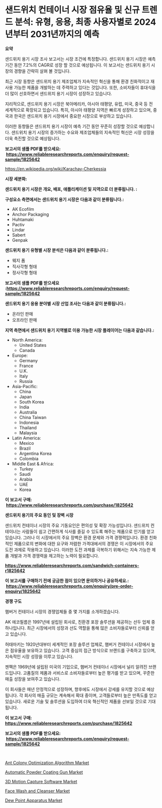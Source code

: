 <p><h1>샌드위치 컨테이너 시장 점유율 및 신규 트렌드 분석: 유형, 응용, 최종 사용자별로 2024년부터 2031년까지의 예측</h1></p><p><strong>요약</strong></p>
<p><p>샌드위치 용기 시장 조사 보고서는 시장 조건에 특정합니다. 샌드위치 용기 시장은 예측 기간 동안 7.2%의 CAGR로 성장 할 것으로 예상됩니다. 이 보고서는 샌드위치 용기 시장의 경향을 간략히 살펴 볼 것입니다.</p><p>최근 시장 동향은 샌드위치 용기 제조업체가 지속적인 혁신을 통해 환경 친화적이고 재사용 가능한 제품을 개발하는 데 주력하고 있다는 것입니다. 또한, 소비자들이 휴대식을 더 많이 선호하면서 샌드위치 용기 시장이 성장하고 있습니다.</p><p>지리적으로, 샌드위치 용기 시장은 북아메리카, 아시아 태평양, 유럽, 미국, 중국 등 전 세계적으로 확장되고 있습니다. 특히, 아시아 태평양 지역은 빠르게 성장하고 있으며, 중국과 한국은 샌드위치 용기 시장에서 중요한 시장으로 부상하고 있습니다.</p><p>이러한 동향들은 샌드위치 용기 시장이 예측 기간 동안 꾸준히 성장할 것으로 예상합니다. 샌드위치 용기 시장의 증가하는 수요와 제조업체들의 지속적인 혁신은 시장 성장을 더욱 촉진할 것으로 예상됩니다.</p></p>
<p><strong>보고서의 샘플 PDF를 받으세요: &nbsp;<a href="https://www.reliableresearchreports.com/enquiry/request-sample/1825642">https://www.reliableresearchreports.com/enquiry/request-sample/1825642</a></strong></p>
<p><a href="https://en.wikipedia.org/wiki/Karachay-Cherkessia">https://en.wikipedia.org/wiki/Karachay-Cherkessia</a></p>
<p><strong>시장 세분화:</strong></p>
<p><strong> 샌드위치 용기 시장은 개요, 배포, 애플리케이션 및 지역으로 더 분류됩니다. :</strong></p>
<p><strong>구성요소 측면에서는 샌드위치 용기 시장은 다음과 같이 분류됩니다.:</strong></p>
<p><ul><li>AK Ecofilm</li><li>Anchor Packaging</li><li>Huhtamaki</li><li>Pactiv</li><li>Lindar</li><li>Sabert</li><li>Genpak</li></ul></p>
<p><strong> 샌드위치 용기 유형별 시장 분석은 다음과 같이 분류됩니다.:</strong></p>
<p><ul><li>웨지 폼</li><li>직사각형 형태</li><li>정사각형 형태</li></ul></p>
<p><strong>보고서의 샘플 PDF를 받으세요 :<a href="https://www.reliableresearchreports.com/enquiry/request-sample/1825642">https://www.reliableresearchreports.com/enquiry/request-sample/1825642</a></strong></p>
<p><strong> 샌드위치 용기 응용 분야별 시장 산업 조사는 다음과 같이 분류됩니다.:</strong></p>
<p><ul><li>온라인 판매</li><li>오프라인 판매</li></ul></p>
<p><strong>지역 측면에서 샌드위치 용기 지역별로 이용 가능한 시장 플레이어는 다음과 같습니다.:</strong></p>
<p><ul>
    <li>
        North America:
        <ul>
            <li>United States</li>
            <li>Canada</li>
        </ul>
    </li>
    <li>
        Europe:
        <ul>
            <li>Germany</li>
            <li>France</li>
            <li>U.K.</li>
            <li>Italy</li>
            <li>Russia</li>
        </ul>
    </li>
    <li>
        Asia-Pacific:
        <ul>
            <li>China</li>
            <li>Japan</li>
            <li>South Korea</li>
            <li>India</li>
            <li>Australia</li>
            <li>China Taiwan</li>
            <li>Indonesia</li>
            <li>Thailand</li>
            <li>Malaysia</li>
        </ul>
    </li>
    <li>
        Latin America:
        <ul>
            <li>Mexico</li>
            <li>Brazil</li>
            <li>Argentina Korea</li>
            <li>Colombia</li>
        </ul>
    </li>
    <li>
        Middle East & Africa:
        <ul>
            <li>Turkey</li>
            <li>Saudi</li>
            <li>Arabia</li>
            <li>UAE</li>
            <li>Korea</li>
        </ul>
    </li>
    </ul></p>
<p><strong>이 보고서 구매: &nbsp;<a href="https://www.reliableresearchreports.com/purchase/1825642">https://www.reliableresearchreports.com/purchase/1825642</a></strong></p>
<p><strong>샌드위치 용기의 주요 동인 및 장벽 시장</strong></p>
<p><p>샌드위치 컨테이너 시장의 주요 기동요인은 편의성 및 확장 가능성입니다. 샌드위치 컨테이너는 사람들이 쉽고 간편하게 식사를 즐길 수 있도록 해주는 제품으로 인기를 얻고 있습니다. 그러나 이 시장에서의 주요 장벽은 환경 문제와 가격 경쟁력입니다. 환경 친화적인 제품으로의 변화에 대한 요구와 저렴한 가격대에서의 경쟁은 이 시장에서의 주요 도전 과제로 작용하고 있습니다. 이러한 도전 과제를 극복하기 위해서는 지속 가능한 제품 개발과 가격 경쟁력을 제고하는 노력이 필요합니다.</p></p>
<p><strong><a href="https://www.reliableresearchreports.com/sandwich-containers-r1825642">https://www.reliableresearchreports.com/sandwich-containers-r1825642</a></strong></p>
<p><strong>이 보고서를 구매하기 전에 궁금한 점이 있으면 문의하거나 공유하세요.: &nbsp;<a href="https://www.reliableresearchreports.com/enquiry/pre-order-enquiry/1825642">https://www.reliableresearchreports.com/enquiry/pre-order-enquiry/1825642</a></strong></p>
<p><strong>경쟁 구도</strong></p>
<p><p>햄버거 컨테이너 시장의 경쟁업체들 중 몇 가지를 소개하겠습니다. </p><p>AK 에코필름은 1997년에 설립된 회사로, 친환경 포장 솔루션을 제공하는 선두 업체 중 하나입니다. 최근 시장에서의 성장과 선도 역할을 통해 많은 소비자들로부터 신뢰를 얻고 있습니다.</p><p>허태마키는 1920년대부터 세계적인 포장 솔루션 업체로, 햄버거 컨테이너 시장에서 높은 점유율을 보유하고 있습니다. 고객 중심의 접근 방식으로 브랜드를 구축하고 있으며, 지속적인 시장 성장을 이루고 있습니다.</p><p>젠팩은 1969년에 설립된 미국의 기업으로, 햄버거 컨테이너 시장에서 널리 알려진 브랜드입니다. 고품질의 제품과 서비스로 소비자들로부터 높은 평가를 받고 있으며, 꾸준한 매출 성장을 보여주고 있습니다.</p><p>이 회사들은 매년 안정적으로 성장하며, 향후에도 시장에서 강세를 유지할 것으로 예상됩니다. 각 회사의 매출 규모는 계속해서 확대 중이며, 고객들로부터 높은 만족도를 얻고 있습니다. 새로운 기술 및 솔루션을 도입하여 더욱 혁신적인 제품을 선보일 것으로 기대됩니다.</p></p>
<p><strong>이 보고서 구매: &nbsp; <a href="https://www.reliableresearchreports.com/purchase/1825642">https://www.reliableresearchreports.com/purchase/1825642</a></strong></p>
<p><strong>보고서의 샘플 PDF를 받으세요: &nbsp;<a href="https://www.reliableresearchreports.com/enquiry/request-sample/1825642">https://www.reliableresearchreports.com/enquiry/request-sample/1825642</a></strong><strong></strong></p>
<p>&nbsp;</p>
<p><p><a href="https://github.com/arionmp/Market-Research-Report-List-4/blob/main/ant-colony-optimization-algorithm-market.md">Ant Colony Optimization Algorithm Market</a></p><p><a href="https://www.linkedin.com/pulse/automatic-powder-coating-gun-market-growth-outlook-from-cyzkc">Automatic Powder Coating Gun Market</a></p><p><a href="https://github.com/markusgodoy/Market-Research-Report-List-4/blob/main/3d-motion-capture-software-market.md">3D Motion Capture Software Market</a></p><p><a href="https://medium.com/@liam.mcgrath5645/future-trends-in-global-face-wash-and-cleanser-market-market-insights-and-analysis-from-2024-to-439d83722d55">Face Wash and Cleanser Market</a></p><p><a href="https://www.linkedin.com/pulse/global-dew-point-apparatus-market-product-type-application-0wznf">Dew Point Apparatus Market</a></p></p>